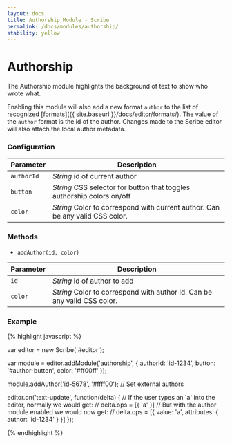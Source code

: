 ```yaml
---
layout: docs
title: Authorship Module - Scribe
permalink: /docs/modules/authorship/
stability: yellow
---
```


# Authorship

The Authorship module highlights the background of text to show who wrote what.

<div class='scribe-wrapper'>
  <div id='editor'></div>
</div>

<script src="http://stypi.github.io/scribe/js/scribe.js"></script>
<script>
var editor = new Scribe('#editor');

var module = editor.addModule('authorship', {
  authorId: 'frodo',
  color: 'rgba(153,0,153,0.4)'
});

module.addAuthor('jrr', 'rgba(0,153,255,0.4)');
module.addAuthor('tolkien', 'rgba(255,153,51,0.4)');
module.enable();

editor.setContents({
  startLength: 0,
  ops: [
    { value: 'The ', attributes: { author: 'tolkien' } },
    { value: 'Balrog', attributes: { author: 'jrr' } },
    { value: ' reached the bridge. ', attributes: { author: 'tolkien' } },
    { value: 'Gandalf stood in the middle of the span, leaning on the staff in his left hand, but in his other hand Glamdring gleamed, cold and white. ', attributes: { author: 'tolkien' } },
    { value: 'His enemy halted again, facing him, and the shadow about it reached out like two vast wings. It raised the whip, and the thongs whined and cracked. Fire came from its nostrils.', attributes: { author: 'jrr' } },
    { value: ' But Gandalf stood firm.', attributes: { author: 'tolkien' } }
  ]
});
</script>

Enabling this module will also add a new format `author` to the list of recognized [formats]({{ site.baseurl }}/docs/editor/formats/). The value of the `author` format is the id of the author. Changes made to the Scribe editor will also attach the local author metadata.

### Configuration

| Parameter  | Description
|------------|-------------
| `authorId` | _String_ id of current author
| `button`   | _String_ CSS selector for button that toggles authorship colors on/off
| `color`    | _String_ Color to correspond with current author. Can be any valid CSS color.


### Methods

- `addAuthor(id, color)`

| Parameter | Description
|-----------|-------------
| `id`      | _String_ id of author to add
| `color`   | _String_ Color to correspond with author id. Can be any valid CSS color.


### Example

{% highlight javascript %}

var editor = new Scribe('#editor');

var module = editor.addModule('authorship', {
  authorId: 'id-1234',
  button: '#author-button',
  color: '#ff00ff'
});

module.addAuthor('id-5678', '#ffff00'); // Set external authors

editor.on('text-update', function(delta) {
  // If the user types an 'a' into the editor, normally we would get:
  //   delta.ops = [{ 'a' }]
  // But with the author module enabled we would now get:
  //   delta.ops = [{ value: 'a', attributes: { author: 'id-1234' } }]
});

{% endhighlight %}
